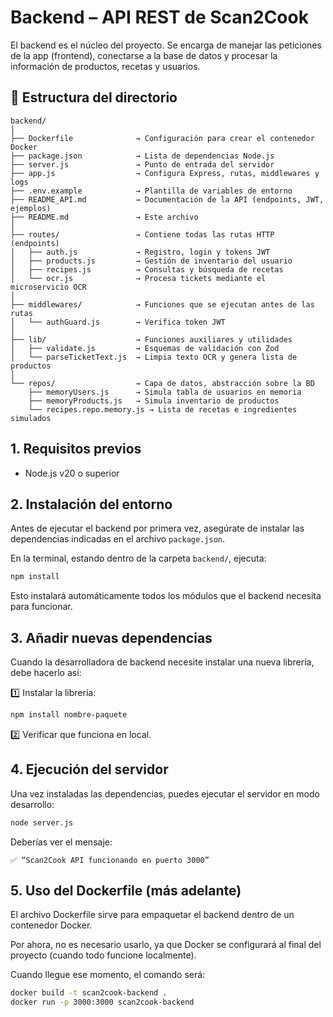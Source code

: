 # Backend – API REST de Scan2Cook
El backend es el núcleo del proyecto.
Se encarga de manejar las peticiones de la app (frontend), conectarse a la base de datos y procesar la información de productos, recetas y usuarios.

## 📁 Estructura del directorio
```
backend/
│
├── Dockerfile              → Configuración para crear el contenedor Docker
├── package.json            → Lista de dependencias Node.js
├── server.js               → Punto de entrada del servidor
├── app.js                  → Configura Express, rutas, middlewares y logs
├── .env.example            → Plantilla de variables de entorno
├── README_API.md           → Documentación de la API (endpoints, JWT, ejemplos)
├── README.md               → Este archivo
│
├── routes/                 → Contiene todas las rutas HTTP (endpoints)
│   ├── auth.js             → Registro, login y tokens JWT
│   ├── products.js         → Gestión de inventario del usuario
│   ├── recipes.js          → Consultas y búsqueda de recetas
│   └── ocr.js              → Procesa tickets mediante el microservicio OCR
│
├── middlewares/            → Funciones que se ejecutan antes de las rutas
│   └── authGuard.js        → Verifica token JWT
│
├── lib/                    → Funciones auxiliares y utilidades
│   ├── validate.js         → Esquemas de validación con Zod
│   └── parseTicketText.js  → Limpia texto OCR y genera lista de productos
│
└── repos/                  → Capa de datos, abstracción sobre la BD
    ├── memoryUsers.js      → Simula tabla de usuarios en memoria
    ├── memoryProducts.js   → Simula inventario de productos
    └── recipes.repo.memory.js → Lista de recetas e ingredientes simulados

```

## 1. Requisitos previos
- Node.js v20 o superior

## 2. Instalación del entorno
Antes de ejecutar el backend por primera vez, asegúrate de instalar las dependencias indicadas en el archivo ``package.json``.

En la terminal, estando dentro de la carpeta ``backend/``, ejecuta:
```bash
npm install
```
Esto instalará automáticamente todos los módulos que el backend necesita para funcionar.

## 3. Añadir nuevas dependencias
Cuando la desarrolladora de backend necesite instalar una nueva librería, debe hacerlo así:

1️⃣ Instalar la librería:
```bash
npm install nombre-paquete
```
2️⃣ Verificar que funciona en local.


## 4. Ejecución del servidor
Una vez instaladas las dependencias, puedes ejecutar el servidor en modo desarrollo:
```bash
node server.js
```
Deberías ver el mensaje:
```
✅ “Scan2Cook API funcionando en puerto 3000”
```

## 5. Uso del Dockerfile (más adelante)
El archivo Dockerfile sirve para empaquetar el backend dentro de un contenedor Docker.

Por ahora, no es necesario usarlo, ya que Docker se configurará al final del proyecto (cuando todo funcione localmente).

Cuando llegue ese momento, el comando será:
```bash
docker build -t scan2cook-backend .
docker run -p 3000:3000 scan2cook-backend
```
